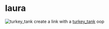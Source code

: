 # laura
![turkey_tank](http://cloud-3.steamusercontent.com/ugc/589160673456652159/B02A04388431C13D5A465E5DACECB95D6E48B579/?interpolation=lanczos-none&output-format=jpeg&output-quality=95&fit=inside%7C200%3A200&composite-to=*,*%7C200%3A200&background-color=black)
create a link with a [turkey_tank](http://cloud-3.steamusercontent.com/ugc/589160673456652159/B02A04388431C13D5A465E5DACECB95D6E48B579/?interpolation=lanczos-none&output-format=jpeg&output-quality=95&fit=inside%7C200%3A200&composite-to=*,*%7C200%3A200&background-color=black)
oop